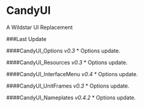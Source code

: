 CandyUI
=======

A Wildstar UI Replacement

###Last Update

####CandyUI_Options
*v0.3*
	* Options update.
	
####CandyUI_Resources
*v0.3*
	* Options update.

####CandyUI_InterfaceMenu
*v0.4*
	* Options update.

####CandyUI_UnitFrames
*v0.3*
	* Options update.

####CandyUI_Nameplates
*v0.4.2*
	* Options update.

